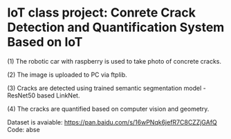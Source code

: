 # IoT class project: Conrete Crack Detection and Quantification System Based on IoT

(1) The robotic car with raspberry is used to take photo of concrete cracks.

(2) The image is uploaded to PC via ftplib.

(3) Cracks are detected using trained semantic segmentation model - ResNet50 based LinkNet.
    
(4) The cracks are quantified based on computer vision and geometry. 

Dataset is avaiable: https://pan.baidu.com/s/16wPNqk6jefR7C8CZZjGAfQ    Code: abse
